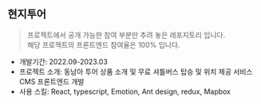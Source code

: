 ## 현지투어

> 프로젝트에서 공개 가능한 참여 부분만 추려 놓은 레포지토리 입니다. <br>
> 해당 프로젝트의 프론트엔드 참여율은 100% 입니다.

- 개발기간: 2022.09-2023.03
- 프로젝트 소개: 동남아 투어 상품 소개 및 무료 셔틀버스 탑승 및 위치 제공 서비스 CMS 프론트엔드 개발
- 사용 스킬: React, typescript, Emotion, Ant design, redux, Mapbox
